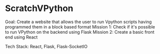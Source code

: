 # ScratchVPython
Goal: Create a website that allows the user to run Vpython scripts having programmed them in a block based format
Mission 1: Check if it's possible to run VPython on the backend using Flask
Mission 2: Create a basic front end using React

Tech Stack: React, Flask, Flask-SocketIO
